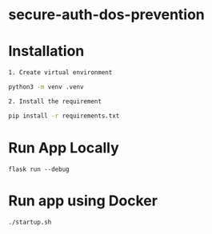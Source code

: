 # secure-auth-dos-prevention

# Installation

```bash
1. Create virtual environment

python3 -m venv .venv

2. Install the requirement

pip install -r requirements.txt

```

# Run App Locally

`flask run --debug`


# Run app using Docker
`./startup.sh`


<!-- export FLASK_APP=api.run -->
